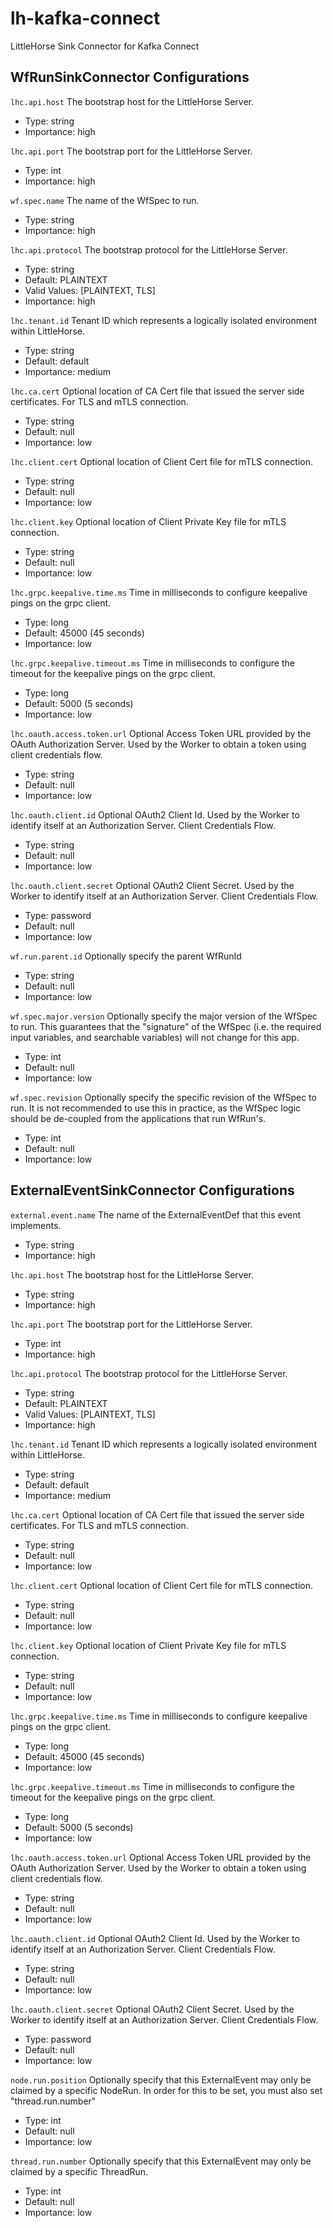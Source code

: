 # lh-kafka-connect

LittleHorse Sink Connector for Kafka Connect

## WfRunSinkConnector Configurations

``lhc.api.host``
  The bootstrap host for the LittleHorse Server.

  * Type: string
  * Importance: high

``lhc.api.port``
  The bootstrap port for the LittleHorse Server.

  * Type: int
  * Importance: high

``wf.spec.name``
  The name of the WfSpec to run.

  * Type: string
  * Importance: high

``lhc.api.protocol``
  The bootstrap protocol for the LittleHorse Server.

  * Type: string
  * Default: PLAINTEXT
  * Valid Values: [PLAINTEXT, TLS]
  * Importance: high

``lhc.tenant.id``
  Tenant ID which represents a logically isolated environment within LittleHorse.

  * Type: string
  * Default: default
  * Importance: medium

``lhc.ca.cert``
  Optional location of CA Cert file that issued the server side certificates. For TLS and mTLS connection.

  * Type: string
  * Default: null
  * Importance: low

``lhc.client.cert``
  Optional location of Client Cert file for mTLS connection.

  * Type: string
  * Default: null
  * Importance: low

``lhc.client.key``
  Optional location of Client Private Key file for mTLS connection.

  * Type: string
  * Default: null
  * Importance: low

``lhc.grpc.keepalive.time.ms``
  Time in milliseconds to configure keepalive pings on the grpc client.

  * Type: long
  * Default: 45000 (45 seconds)
  * Importance: low

``lhc.grpc.keepalive.timeout.ms``
  Time in milliseconds to configure the timeout for the keepalive pings on the grpc client.

  * Type: long
  * Default: 5000 (5 seconds)
  * Importance: low

``lhc.oauth.access.token.url``
  Optional Access Token URL provided by the OAuth Authorization Server. Used by the Worker to obtain a token using client credentials flow.

  * Type: string
  * Default: null
  * Importance: low

``lhc.oauth.client.id``
  Optional OAuth2 Client Id. Used by the Worker to identify itself at an Authorization Server. Client Credentials Flow.

  * Type: string
  * Default: null
  * Importance: low

``lhc.oauth.client.secret``
  Optional OAuth2 Client Secret. Used by the Worker to identify itself at an Authorization Server. Client Credentials Flow.

  * Type: password
  * Default: null
  * Importance: low

``wf.run.parent.id``
  Optionally specify the parent WfRunId

  * Type: string
  * Default: null
  * Importance: low

``wf.spec.major.version``
  Optionally specify the major version of the WfSpec to run. This guarantees that the "signature" of the WfSpec (i.e. the required input variables, and searchable variables) will not change for this app.

  * Type: int
  * Default: null
  * Importance: low

``wf.spec.revision``
  Optionally specify the specific revision of the WfSpec to run. It is not recommended to use this in practice, as the WfSpec logic should be de-coupled from the applications that run WfRun's.

  * Type: int
  * Default: null
  * Importance: low

## ExternalEventSinkConnector Configurations

``external.event.name``
  The name of the ExternalEventDef that this event implements.

  * Type: string
  * Importance: high

``lhc.api.host``
  The bootstrap host for the LittleHorse Server.

  * Type: string
  * Importance: high

``lhc.api.port``
  The bootstrap port for the LittleHorse Server.

  * Type: int
  * Importance: high

``lhc.api.protocol``
  The bootstrap protocol for the LittleHorse Server.

  * Type: string
  * Default: PLAINTEXT
  * Valid Values: [PLAINTEXT, TLS]
  * Importance: high

``lhc.tenant.id``
  Tenant ID which represents a logically isolated environment within LittleHorse.

  * Type: string
  * Default: default
  * Importance: medium

``lhc.ca.cert``
  Optional location of CA Cert file that issued the server side certificates. For TLS and mTLS connection.

  * Type: string
  * Default: null
  * Importance: low

``lhc.client.cert``
  Optional location of Client Cert file for mTLS connection.

  * Type: string
  * Default: null
  * Importance: low

``lhc.client.key``
  Optional location of Client Private Key file for mTLS connection.

  * Type: string
  * Default: null
  * Importance: low

``lhc.grpc.keepalive.time.ms``
  Time in milliseconds to configure keepalive pings on the grpc client.

  * Type: long
  * Default: 45000 (45 seconds)
  * Importance: low

``lhc.grpc.keepalive.timeout.ms``
  Time in milliseconds to configure the timeout for the keepalive pings on the grpc client.

  * Type: long
  * Default: 5000 (5 seconds)
  * Importance: low

``lhc.oauth.access.token.url``
  Optional Access Token URL provided by the OAuth Authorization Server. Used by the Worker to obtain a token using client credentials flow.

  * Type: string
  * Default: null
  * Importance: low

``lhc.oauth.client.id``
  Optional OAuth2 Client Id. Used by the Worker to identify itself at an Authorization Server. Client Credentials Flow.

  * Type: string
  * Default: null
  * Importance: low

``lhc.oauth.client.secret``
  Optional OAuth2 Client Secret. Used by the Worker to identify itself at an Authorization Server. Client Credentials Flow.

  * Type: password
  * Default: null
  * Importance: low

``node.run.position``
  Optionally specify that this ExternalEvent may only be claimed by a specific NodeRun. In order for this to be set, you must also set "thread.run.number"

  * Type: int
  * Default: null
  * Importance: low

``thread.run.number``
  Optionally specify that this ExternalEvent may only be claimed by a specific ThreadRun.

  * Type: int
  * Default: null
  * Importance: low
